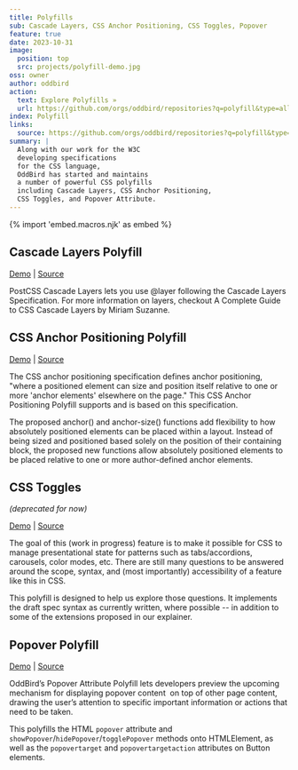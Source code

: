 ```yaml
---
title: Polyfills
sub: Cascade Layers, CSS Anchor Positioning, CSS Toggles, Popover
feature: true
date: 2023-10-31
image:
  position: top
  src: projects/polyfill-demo.jpg
oss: owner
author: oddbird
action:
  text: Explore Polyfills »
  url: https://github.com/orgs/oddbird/repositories?q=polyfill&type=all&language=&sort=
index: Polyfill
links:
  source: https://github.com/orgs/oddbird/repositories?q=polyfill&type=all&language=&sort=
summary: |
  Along with our work for the W3C
  developing specifications
  for the CSS language,
  OddBird has started and maintains
  a number of powerful CSS polyfills
  including Cascade Layers, CSS Anchor Positioning,
  CSS Toggles, and Popover Attribute.
---
```


{% import 'embed.macros.njk' as embed %}

## Cascade Layers Polyfill

[Demo](https://www.npmjs.com/package/@csstools/postcss-cascade-layers) |
[Source](https://github.com/oddbird/cascade-layers-polyfill-demo)

PostCSS Cascade Layers lets you use @layer
following the Cascade Layers Specification.
For more information on layers,
checkout A Complete Guide to CSS Cascade Layers
by Miriam Suzanne.

## CSS Anchor Positioning Polyfill

[Demo](https://anchor-polyfill.netlify.app/) |
[Source](https://github.com/oddbird/css-anchor-positioning)

The CSS anchor positioning specification
defines anchor positioning,
"where a positioned element can size and position itself
relative to one or more 'anchor elements'
elsewhere on the page."
This CSS Anchor Positioning Polyfill
supports and is based on this specification.

The proposed anchor() and anchor-size() functions
add flexibility to how absolutely positioned elements
can be placed within a layout.
Instead of being sized and positioned
based solely on the position of their containing block,
the proposed new functions allow absolutely positioned elements
to be placed relative to one or more
author-defined anchor elements.

## CSS Toggles
*(deprecated for now)*

[Demo](https://toggles.oddbird.net/) |
[Source](https://github.com/oddbird/css-toggles)

The goal of this (work in progress) feature
is to make it possible for CSS
to manage presentational state
for patterns such as tabs/accordions,
carousels, color modes, etc.
There are still many questions
to be answered around the scope,
syntax, and (most importantly)
accessibility of a feature like this in CSS.

This polyfill is designed
to help us explore those questions.
It implements the draft spec syntax
as currently written, where possible --
in addition to some of the extensions proposed
in our explainer.

## Popover Polyfill

[Demo](https://popover-polyfill.netlify.app/) |
[Source](https://github.com/oddbird/popover-polyfill)

OddBird’s Popover Attribute Polyfill
lets developers preview the upcoming mechanism
for displaying popover content 
on top of other page content,
drawing the user’s attention
to specific important information
or actions that need to be taken.

This polyfills the HTML `popover` attribute
and `showPopover`/`hidePopover`/`togglePopover` methods
onto HTMLElement, as well as the `popovertarget`
and `popovertargetaction` attributes on Button elements.
